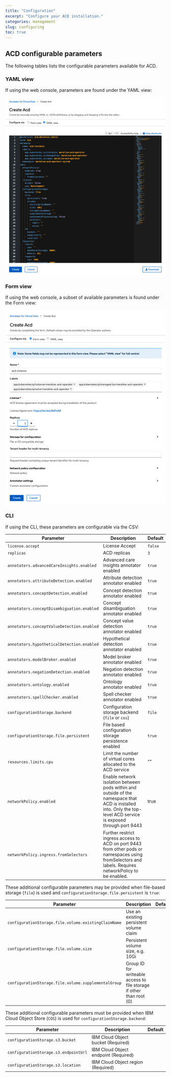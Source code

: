 ```yaml
---
title: "Configuration"
excerpt: "Configure your ACD installation."
categories: management
slug: configuring
toc: true
---
```


## ACD configurable parameters

The following tables lists the configurable parameters available for ACD.

### YAML view

If using the web console, parameters are found under the YAML view:

![YAML view](../../images/configuration_yaml.png)

### Form view

If using the web console, a subset of available parameters is found under the Form view:

![Form view](../../images/configuration_form.png)

### CLI

If using the CLI, these parameters are configurable via the CSV:

| Parameter | Description | Default |
| -         | -           | -       |
| `license.accept` | License Accept | `false` |
| `replicas` | ACD replicas | `3`    |
| `annotators.advancedCareInsights.enabled` | Advanced care insights annotator enabled | `true` |
| `annotators.attributeDetection.enabled` | Attribute detection annotator enabled | `true` |
| `annotators.conceptDetection.enabled` | Concept detection annotator enabled | `true` |
| `annotators.conceptDisambiguation.enabled` | Concept disambiguation annotator enabled | `true` |
| `annotators.conceptValueDetection.enabled` | Concept value detection annotator enabled | `true` |
| `annotators.hypotheticalDetection.enabled` | Hypothetical detection annotator enabled | `true` |
| `annotators.modelBroker.enabled` | Model broker annotator enabled | `true` |
| `annotators.negationDetection.enabled` | Negation detection annotator enabled | `true` |
| `annotators.ontology.enabled` | Ontology annotator enabled | `true` |
| `annotators.spellChecker.enabled` | Spell checker annotator enabled | `true` |
| `configurationStorage.backend` | Configuration storage backend (`file` or `cos`) | `file` |
| `configurationStorage.file.persistent` | File based configuration storage persistence enabled | `true` |
| `resources.limits.cpu` | Limit the number of virtual cores allocated to the ACD service | "" |
| `networkPolicy.enabled` | Enable network isolation between pods within and outside of the namespace that ACD is installed into.  Only the top-level ACD service is exposed through port 9443 | true |
| `networkPolicy.ingress.fromSelectors` | Further restrict ingress access to ACD on port 9443 from other pods or namespaces using fromSelectors and labels.  Requires networkPolicy to be enabled. | |

These additional configurable parameters may be provided when file-based storage (`file`) is used and `configurationStorage.file.persistent` is `true`:

| Parameter | Description | Default |
| -         | -           | -       |
| `configurationStorage.file.volume.existingClaimName` | Use an existing persistent volume claim |  |
| `configurationStorage.file.volume.size` | Persistent volume size, e.g. 10Gi |  |
| `configurationStorage.file.volume.supplementalGroup` | Group ID for writeable access to file storage if other than root (0) |  |
<!---
 | `configurationStorage.file.volume.storageClassName` | Use an existing persistent volume of this class type |  |
| `configurationStorage.file.volume.useDynamicProvisioning` | Use a dynamically provisioned volume | `false` | 
--->

These additional configurable parameters must be provided when IBM Cloud Object Store (`COS`) is used for  `configurationStorage.backend`:

| Parameter | Description | Default |
| -         | -           | -       |
| `configurationStorage.s3.bucket` | IBM Cloud Object bucket (Required) |  |
| `configurationStorage.s3.endpointUrl` | IBM Cloud Object endpoint (Required) |  |
| `configurationStorage.s3.location` | IBM Cloud Object region (Required) |  |
